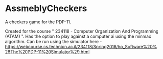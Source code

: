 # AssmeblyCheckers
A checkers game for the PDP-11.

Created for the course "	234118 - Computer Organization And Programming (ATAM)	".
Has the option to play against a computer ai using the minmax algorithm.
Can be run using the simulator here - https://webcourse.cs.technion.ac.il/234118/Spring2018/ho_Software%20%28The%20PDP-11%20Simulator%29.html
